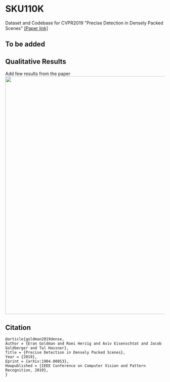 # SKU110K
Dataset and Codebase for CVPR2019 "Precise Detection in Densely Packed Scenes" [[Paper link]](https://arxiv.org/pdf/1904.00853.pdf)

## To be added

## Qualitative Results
Add few results from the paper
<img src="qualitive_results.png" width="750">

## Citation

```
@article{goldman2019dense,
Author = {Eran Goldman and Roei Herzig and Aviv Eisenschtat and Jacob Goldberger and Tal Hassner},
Title = {Precise Detection in Densely Packed Scenes},
Year = {2019},
Eprint = {arXiv:1904.00853},
Howpublished = {IEEE Conference on Computer Vision and Pattern Recognition, 2019},
}
```
